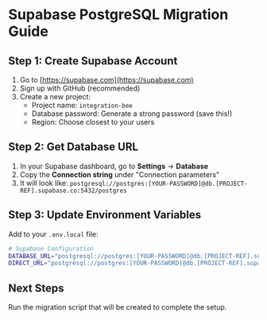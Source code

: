 # Supabase PostgreSQL Migration Guide

## Step 1: Create Supabase Account

1. Go to [https://supabase.com](https://supabase.com)
2. Sign up with GitHub (recommended)
3. Create a new project:
   - Project name: `integration-bee`
   - Database password: Generate a strong password (save this!)
   - Region: Choose closest to your users

## Step 2: Get Database URL

1. In your Supabase dashboard, go to **Settings** → **Database**
2. Copy the **Connection string** under "Connection parameters"
3. It will look like: `postgresql://postgres:[YOUR-PASSWORD]@db.[PROJECT-REF].supabase.co:5432/postgres`

## Step 3: Update Environment Variables

Add to your `.env.local` file:
```bash
# Supabase Configuration
DATABASE_URL="postgresql://postgres:[YOUR-PASSWORD]@db.[PROJECT-REF].supabase.co:5432/postgres"
DIRECT_URL="postgresql://postgres:[YOUR-PASSWORD]@db.[PROJECT-REF].supabase.co:5432/postgres"
```

## Next Steps

Run the migration script that will be created to complete the setup.
